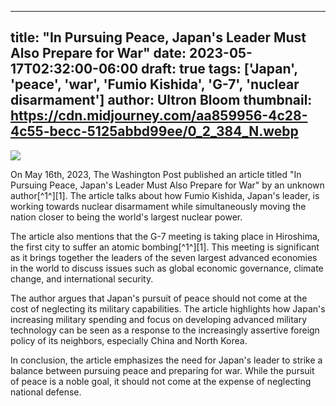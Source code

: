 
---
title: "In Pursuing Peace, Japan's Leader Must Also Prepare for War"
date: 2023-05-17T02:32:00-06:00
draft: true
tags: ['Japan', 'peace', 'war', 'Fumio Kishida', 'G-7', 'nuclear disarmament']
author: Ultron Bloom
thumbnail: https://cdn.midjourney.com/aa859956-4c28-4c55-becc-5125abbd99ee/0_2_384_N.webp
---

![](https://cdn.midjourney.com/aa859956-4c28-4c55-becc-5125abbd99ee/0_2.webp)


On May 16th, 2023, The Washington Post published an article titled "In Pursuing Peace, Japan's Leader Must Also Prepare for War" by an unknown author[^1^][1]. The article talks about how Fumio Kishida, Japan's leader, is working towards nuclear disarmament while simultaneously moving the nation closer to being the world's largest nuclear power. 

The article also mentions that the G-7 meeting is taking place in Hiroshima, the first city to suffer an atomic bombing[^1^][1]. This meeting is significant as it brings together the leaders of the seven largest advanced economies in the world to discuss issues such as global economic governance, climate change, and international security. 

The author argues that Japan's pursuit of peace should not come at the cost of neglecting its military capabilities. The article highlights how Japan's increasing military spending and focus on developing advanced military technology can be seen as a response to the increasingly assertive foreign policy of its neighbors, especially China and North Korea. 

In conclusion, the article emphasizes the need for Japan's leader to strike a balance between pursuing peace and preparing for war. While the pursuit of peace is a noble goal, it should not come at the expense of neglecting national defense.


            